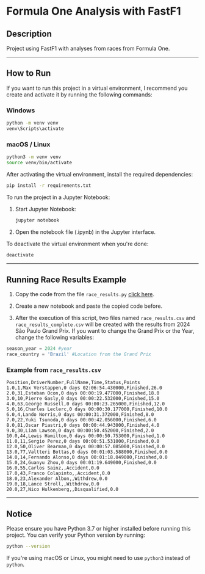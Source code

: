 # Formula One Analysis with FastF1

## Description

Project using FastF1 with analyses from races from Formula One.

---

## How to Run

If you want to run this project in a virtual environment, I recommend you create and activate it by running the following commands:

### Windows
```cmd
python -m venv venv
venv\Scripts\activate
```

### macOS / Linux
```bash
python3 -m venv venv
source venv/bin/activate
```

After activating the virtual environment, install the required dependencies:
```bash
pip install -r requirements.txt
```

To run the project in a Jupyter Notebook:
1. Start Jupyter Notebook:
   ```bash
   jupyter notebook
   ```
2. Open the notebook file (.ipynb) in the Jupyter interface.

To deactivate the virtual environment when you're done:
```bash
deactivate
```

---

## Running Race Results Example
1. Copy the code from the file `race_results.py` [click here](https://github.com/gustavolandi/f1-analysis/blob/main/race_results.py).

2. Create a new notebook and paste the copied code before.

3. After the execution of this script, two files named `race_results.csv` and `race_results_complete.csv` will be created with the results from 2024 São Paulo Grand Prix. If you want to change the Grand Prix or the Year, change the following variables:

```python
season_year = 2024 #year
race_country = 'Brazil' #Location from the Grand Prix
```

### Example from `race_results.csv`
```csv
Position,DriverNumber,FullName,Time,Status,Points
1.0,1,Max Verstappen,0 days 02:06:54.430000,Finished,26.0
2.0,31,Esteban Ocon,0 days 00:00:19.477000,Finished,18.0
3.0,10,Pierre Gasly,0 days 00:00:22.532000,Finished,15.0
4.0,63,George Russell,0 days 00:00:23.265000,Finished,12.0
5.0,16,Charles Leclerc,0 days 00:00:30.177000,Finished,10.0
6.0,4,Lando Norris,0 days 00:00:31.372000,Finished,8.0
7.0,22,Yuki Tsunoda,0 days 00:00:42.056000,Finished,6.0
8.0,81,Oscar Piastri,0 days 00:00:44.943000,Finished,4.0
9.0,30,Liam Lawson,0 days 00:00:50.452000,Finished,2.0
10.0,44,Lewis Hamilton,0 days 00:00:50.753000,Finished,1.0
11.0,11,Sergio Perez,0 days 00:00:51.531000,Finished,0.0
12.0,50,Oliver Bearman,0 days 00:00:57.085000,Finished,0.0
13.0,77,Valtteri Bottas,0 days 00:01:03.588000,Finished,0.0
14.0,14,Fernando Alonso,0 days 00:01:18.049000,Finished,0.0
15.0,24,Guanyu Zhou,0 days 00:01:19.649000,Finished,0.0
16.0,55,Carlos Sainz,,Accident,0.0
17.0,43,Franco Colapinto,,Accident,0.0
18.0,23,Alexander Albon,,Withdrew,0.0
19.0,18,Lance Stroll,,Withdrew,0.0
20.0,27,Nico Hulkenberg,,Disqualified,0.0
```

---

## Notice

Please ensure you have Python 3.7 or higher installed before running this project. You can verify your Python version by running:
```bash
python --version
```
If you're using macOS or Linux, you might need to use `python3` instead of `python`. 
